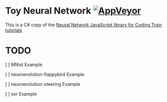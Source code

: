 # Toy Neural Network [![AppVeyor](https://img.shields.io/appveyor/ci/subtixx/toy-neural-network-csharp.svg?style=flat-square)](https://ci.appveyor.com/project/Subtixx/toy-neural-network-csharp)
This is a C# copy of the [Neural Network JavaScript library for Coding Train tutorials](https://github.com/CodingTrain/Toy-Neural-Network-JS)

# TODO

[ ] MNist Example

[ ] neuroevolution-flappybird Example

[ ] neuroevolution-steering Example

[ ] xor Example
